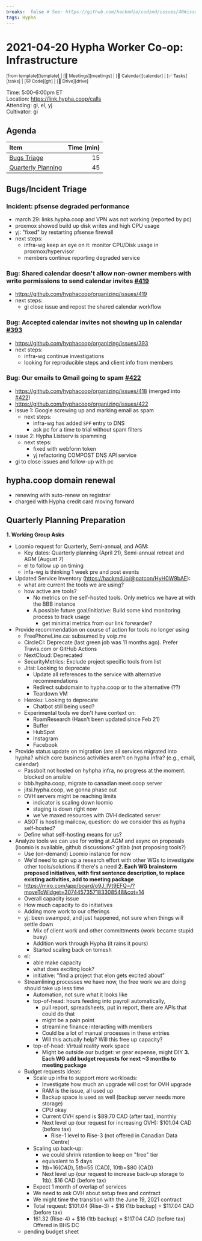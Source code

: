 ```yaml
---
breaks:  false # See: https://github.com/hackmdio/codimd/issues/40#issuecomment-172927690
tags: Hypha
---
```

# 2021-04-20 Hypha Worker Co-op: Infrastructure

<sup>[from template][template] | [:notebook: Meetings][meetings] | [:date: Calendar][calendar] | [:white_check_mark: Tasks][tasks] | [:cat: Code][gh] | [:open_file_folder: Drive][drive]</sup>

Time:       5:00-6:00pm ET  
Location:   https://link.hypha.coop/calls  
Attending:  gi, el, yj  
Cultivator: gi

## Agenda

| Item                                            | Time (min) |
|:------------------------------------------------|-----------:|
| [Bugs Triage](#Bugs-Triage)                     |         15 |
| [Quarterly Planning](#Quarterly-Planning)       |         45 |


## Bugs/Incident Triage

### Incident: pfsense degraded performance
- march 29: links.hypha.coop and VPN was not working (reported by pc)
- proxmox showed build up disk writes and high CPU usage
- yj: "fixed" by restarting pfsense firewall
- next steps:
    - infra-wg keep an eye on it: monitor CPU/Disk usage in proxmox/hypervisor
    - members continue reporting degraded service

### Bug: Shared calendar doesn't allow non-owner members with write permissions to send calendar invites [#419](https://github.com/hyphacoop/organizing/issues/419)
- https://github.com/hyphacoop/organizing/issues/419
- next steps:
    - gi close issue and repost the shared calendar workflow

### Bug: Accepted calendar invites not showing up in calendar [#393](https://github.com/hyphacoop/organizing/issues/393)
- https://github.com/hyphacoop/organizing/issues/393
- next steps:
    - infra-wg continue investigations
    - looking for reproducible steps and client info from members

### Bug: Our emails to Gmail going to spam [#422](https://github.com/hyphacoop/organizing/issues/422)
- https://github.com/hyphacoop/organizing/issues/418 (merged into [#422](https://github.com/hyphacoop/organizing/issues/422))
- https://github.com/hyphacoop/organizing/issues/422
- issue 1: Google screwing up and marking email as spam
    - next steps:
        - infra-wg has added `SPF` entry to DNS
        - ask pc for a time to trial without spam filters
- issue 2: Hypha Listserv is spamming
    - next steps:
        - fixed with webform token
        - yj refactoring COMPOST DNS API service
- gi to close issues and follow-up with pc

## hypha.coop domain renewal
- renewing with auto-renew on registrar
- charged with Hypha credit card moving forward

## Quarterly Planning Preparation
**1. Working Group Asks**
- Loomio request for Quarterly, Semi-annual, and AGM:
    - Key dates: Quarterly planning (April 21), Semi-annual retreat and AGM (August 7)
    - el to follow up on timing
    - infa-wg is thinking 1 week pre and post events
- Updated Service Inventory (https://hackmd.io/@patcon/HyH0W9bAE):
    - what are current the tools we are using?
    - how active are tools?
        - No metrics on the self-hosted tools. Only metrics we have at with the BBB instance
        - A possible future goal/initiative: Build some kind monitoring process to track usage
            - get minimal metrics from our link forwarder?
- Provide recommendation on course of action for tools no longer using
    - FreePhoneLine.ca: subsumed by voip.me
    - CircleCI: Deprecate (last green job was 11 months ago). Prefer Travis.com or GitHub Actions
    - NextCloud: Deprecated
    - SecurityMetrics: Exclude project specific tools from list
    - Jitsi: Looking to deprecate
        - Update all references to the service with alternative recommendations
        - Redirect subdomain to hypha.coop or to the alternative (??)
        - Teardown VM
    - Heroku: Looking to deprecate
        - Chatbot still being used?
    - Experimental tools we don't have context on:
        - RoamResearch (Hasn't been updated since Feb 21)
        - Buffer
        - HubSpot
        - Instagram
        - Facebook
- Provide status update on migration (are all services migrated into hypha? which core business activities aren't on hypha infra? (e.g., email, calendar)
    - Passbolt not hosted on hyhpha infra, no progress at the moment. blocked on ansible
    - bbb.hypha.coop, migrate to canadian meet.coop server
    - jitsi.hypha.coop, we gonna phase out
    - OVH servers might be reaching limits
        - indicator is scaling down loomio
        - staging is down right now
        - we've maxed resources with OVH dedicated server
    - ASOT is hosting mailcow, question: do we consider this as hypha self-hosted?
    - Define what self-hosting means for us?
- Analyze tools we can use for voting at AGM and async on proposals (loomio is available, github discussions? gitlab (not proposing tools?)
    - Use (on-demand) Loomio instance for now
    - We'd need to spin up a research effort with other WGs to investigate other tools/solutions if there's a need
**2. Each WG brainstorm proposed initiatives, with first sentence description, to replace existing activities, add to meeting package**
    - https://miro.com/app/board/o9J_lVt9EFQ=/?moveToWidget=3074457357183308548&cot=14
    - Overall capacity issue
    - How much capacity to do initiatives
    - Adding more work to our offerings
    - yj: been swamped, and just happened, not sure when things will settle down
        - Mix of client work and other committments (work became stupid busy)
        - Addition work through Hypha (it rains it pours)
        - Started scaling back on tomesh
    - el:
        - able make capacity
        - what does exciting look?
        - initiative: "find a project that elon gets excited about"
    - Streamlining processes we have now, the free work we are doing should take up less time
        - Automation, not sure what it looks like
        - top-of-head: hours feeding into payroll automatically,
            - pull report, spreadsheets, put in report, there are APIs that could do that
            - might be a pain point
            - streamline finance interacting with members
            - Could be a lot of manual processes in these entries
            - Will this actually help? Will this free up capacity?
        - top-of-head: Virtual reality work space
            - Might be outside our budget: vr gear expense, might DIY
**3. Each WG add budget requests for next ~3 months to meeting package**
    - Budget requests ideas:
        - Scale up infra to support more workloads:
            - Investigate how much an upgrade will cost for OVH upgrade
            - RAM is the issue, all used up
            - Backup space is used as well (backup server needs more storage)
            - CPU okay
            - Current OVH spend is $89.70 CAD (after tax), monthly
            - Next level up (our request for increasing OVH): $101.04 CAD (before tax)
                - Rise-1 level to Rise-3 (not offered in Canadian Data Centre)
        - Scaling up back-up:
            - we could shrink retention to keep on "free" tier
            - equivalent to 5 days
            - 1tb=$16 (CAD), 5tb=$55 (CAD), 10tb=$80 (CAD)
            - Next level up (our request to increase back-up storage to 1tb): $16 CAD (before tax)
        - Expect 1 month of overlap of services
        - We need to ask OVH about setup fees and contract
        - We might time the transition with the June 19, 2021 contract
        - Total request: $101.04 (Rise-3) + $16 (1tb backup) = $117.04 CAD (before tax)
        - 161.32 (Rise-4) + $16 (1tb backup) = $117.04 CAD (before tax) Offered in BHS DC
    - pending budget sheet

